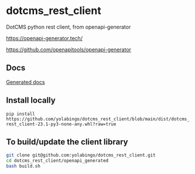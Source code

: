 # dotcms_rest_client
DotCMS python rest client, from openapi-generator

https://openapi-generator.tech/

https://github.com/openapitools/openapi-generator

## Docs
[Generated docs](https://github.com/yolabingo/dotcms_rest_client/tree/main/openapi_generated/docs)

## Install locally
`pip install https://github.com/yolabingo/dotcms_rest_client/blob/main/dist/dotcms_rest_client-23.1-py3-none-any.whl?raw=true`

## To build/update the client library
```bash
git clone git@github.com:yolabingo/dotcms_rest_client.git
cd dotcms_rest_client/openapi_generated
bash build.sh
```
